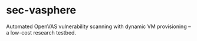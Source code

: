 # sec-vasphere
Automated OpenVAS vulnerability scanning with dynamic VM provisioning – a low-cost research testbed.
